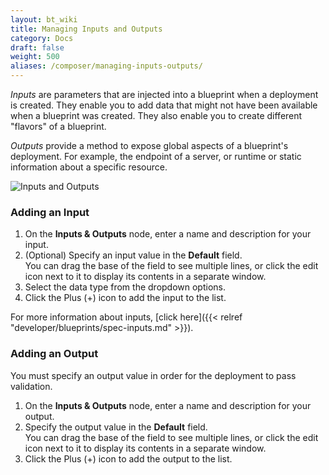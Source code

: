 ```yaml
---
layout: bt_wiki
title: Managing Inputs and Outputs
category: Docs
draft: false
weight: 500
aliases: /composer/managing-inputs-outputs/
---
```

_Inputs_ are parameters that are injected into a blueprint when a deployment is created. They enable you to add data that might not have been available when a blueprint was created. They also enable you to create different "flavors" of a blueprint. 

_Outputs_ provide a method to expose global aspects of a blueprint's deployment. For example, the endpoint of a server, or runtime or static information about a specific resource.

![Inputs and Outputs]( /images/composer/inputs-outputs.png )


### Adding an Input

1. On the **Inputs & Outputs** node, enter a name and description for your input.
2. (Optional) Specify an input value in the **Default** field.   
   You can drag the base of the field to see multiple lines, or click the edit icon next to it to display its contents in a separate window.
3. Select the data type from the dropdown options.
4. Click the Plus (+) icon to add the input to the list.

For more information about inputs, [click here]({{< relref "developer/blueprints/spec-inputs.md" >}}).

### Adding an Output

You must specify an output value in order for the deployment to pass validation.

1. On the **Inputs & Outputs** node, enter a name and description for your output.
2. Specify the output value in the **Default** field.   
   You can drag the base of the field to see multiple lines, or click the edit icon next to it to display its contents in a separate window.
3. Click the Plus (+) icon to add the output to the list.
